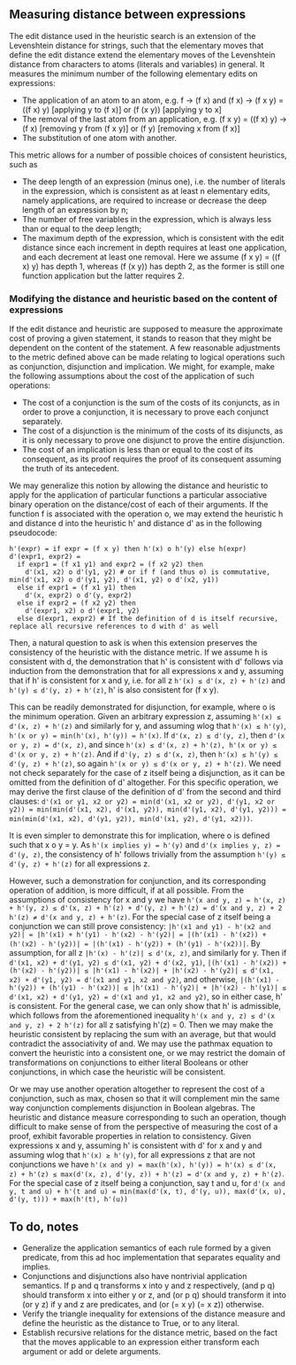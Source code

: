 ## Measuring distance between expressions

The edit distance used in the heuristic search is an extension of the Levenshtein distance for strings, such that the elementary moves that define the edit distance extend the elementary moves of the Levenshtein distance from characters to atoms (literals and variables) in general.
It measures the minimum number of the following elementary edits on expressions:
- The application of an atom to an atom, e.g. f -> (f x) and (f x) -> (f x y) = ((f x) y) [applying y to (f x)] or (f (x y)) [applying y to x]
- The removal of the last atom from an application, e.g. (f x y) = ((f x) y) -> (f x) [removing y from (f x y)] or (f y) [removing x from (f x)]
- The substitution of one atom with another.

This metric allows for a number of possible choices of consistent heuristics, such as
- The deep length of an expression (minus one), i.e. the number of literals in the expression, which is consistent as at least n elementary edits, namely applications, are required to increase or decrease the deep length of an expression by n;
- The number of free variables in the expression, which is always less than or equal to the deep length;
- The maximum depth of the expression, which is consistent with the edit distance since each increment in depth requires at least one application, and each decrement at least one removal. Here we assume (f x y) = ((f x) y) has depth 1, whereas (f (x y)) has depth 2, as the former is still one function application but the latter requires 2.

### Modifying the distance and heuristic based on the content of expressions

If the edit distance and heuristic are supposed to measure the approximate cost of proving a given statement, it stands to reason that they might be dependent on the content of the statement. A few reasonable adjustments to the metric defined above can be made relating to logical operations such as conjunction, disjunction and implication. We might, for example, make the following assumptions about the cost of the application of such operations:
- The cost of a conjunction is the sum of the costs of its conjuncts, as in order to prove a conjunction, it is necessary to prove each conjunct separately.
- The cost of a disjunction is the minimum of the costs of its disjuncts, as it is only necessary to prove one disjunct to prove the entire disjunction.
- The cost of an implication is less than or equal to the cost of its consequent, as its proof requires the proof of its consequent assuming the truth of its antecedent.

We may generalize this notion by allowing the distance and heuristic to apply for the application of particular functions a particular associative binary operation on the distance/cost of each of their arguments. If the function f is associated with the operation o, we may extend the heuristic h and distance d into the heuristic h' and distance d' as in the following pseudocode:

```
h'(expr) = if expr = (f x y) then h'(x) o h'(y) else h(expr)
d'(expr1, expr2) =
  if expr1 = (f x1 y1) and expr2 = (f x2 y2) then
    d'(x1, x2) o d'(y1, y2) # or if f (and thus o) is commutative, min(d'(x1, x2) o d'(y1, y2), d'(x1, y2) o d'(x2, y1))
  else if expr1 = (f x1 y1) then
    d'(x, expr2) o d'(y, expr2)
  else if expr2 = (f x2 y2) then
    d'(expr1, x2) o d'(expr1, y2)
  else d(expr1, expr2) # If the definition of d is itself recursive, replace all recursive references to d with d' as well
```

Then, a natural question to ask is when this extension preserves the consistency of the heuristic with the distance metric. If we assume h is consistent with d, the demonstration that h' is consistent with d' follows via induction from the demonstration that for all expressions x and y, assuming that if h' is consistent for x and y, i.e. for all z `h'(x) ≤ d'(x, z) + h'(z)` and `h'(y) ≤ d'(y, z) + h'(z)`, h' is also consistent for (f x y).

This can be readily demonstrated for disjunction, for example, where o is the minimum operation. Given an arbitrary expression z, assuming `h'(x) ≤ d'(x, z) + h'(z)` and similarly for y, and assuming wlog that `h'(x) ≤ h'(y)`, `h'(x or y) = min(h'(x), h'(y)) = h'(x)`. If `d'(x, z) ≤ d'(y, z)`, then `d'(x or y, z) = d'(x, z)`, and since `h'(x) ≤ d'(x, z) + h'(z), h'(x or y) ≤ d'(x or y, z) + h'(z)`. And if `d'(y, z) ≤ d'(x, z)`, then `h'(x) ≤ h'(y) ≤ d'(y, z) + h'(z)`, so again `h'(x or y) ≤ d'(x or y, z) + h'(z)`. 
We need not check separately for the case of z itself being a disjunction, as it can be omitted from the definition of d' altogether. For this specific operation, we may derive the first clause of the definition of d' from the second and third clauses: `d'(x1 or y1, x2 or y2) = min(d'(x1, x2 or y2), d'(y1, x2 or y2)) = min(min(d'(x1, x2), d'(x1, y2)), min(d'(y1, x2), d'(y1, y2))) = min(min(d'(x1, x2), d'(y1, y2)), min(d'(x1, y2), d'(y1, x2)))`.

It is even simpler to demonstrate this for implication, where o is defined such that x o y = y. As `h'(x implies y) = h'(y)` and `d'(x implies y, z) = d'(y, z)`, the consistency of h' follows trivially from the assumption `h'(y) ≤ d'(y, z) + h'(z)` for all expressions z.

However, such a demonstration for conjunction, and its corresponding operation of addition, is more difficult, if at all possible. From the assumptions of consistency for x and y we have `h'(x and y, z) = h'(x, z) + h'(y, z) ≤ d'(x, z) + h'(z) + d'(y, z) + h'(z) = d'(x and y, z) + 2 h'(z) ≠ d'(x and y, z) + h'(z)`. 
For the special case of z itself being a conjunction we can still prove consistency: `|h'(x1 and y1) - h'(x2 and y2)| = |h'(x1) + h'(y1) - h'(x2) - h'(y2)| = |(h'(x1) - h'(x2)) + (h'(x2) - h'(y2))| = |(h'(x1) - h'(y2)) + (h'(y1) - h'(x2))|`. 
By assumption, for all z `|h'(x) - h'(z)| ≤ d'(x, z)`, and similarly for y. Then if `d'(x1, x2) + d'(y1, y2) ≤ d'(x1, y2) + d'(x2, y1)`, `|(h'(x1) - h'(x2)) + (h'(x2) - h'(y2))| ≤ |h'(x1) - h'(x2)| + |h'(x2) - h'(y2)| ≤ d'(x1, x2) + d'(y1, y2) = d'(x1 and y1, x2 and y2)`, and otherwise, `|(h'(x1) - h'(y2)) + (h'(y1) - h'(x2))| ≤ |h'(x1) - h'(y2)| + |h'(x2) - h'(y1)| ≤ d'(x1, x2) + d'(y1, y2) = d'(x1 and y1, x2 and y2)`, so in either case, h' is consistent.
For the general case, we can only show that h' is admissible, which follows from the aforementioned inequality `h'(x and y, z) ≤ d'(x and y, z) + 2 h'(z)` for all z satisfying h'(z) = 0. Then we may make the heuristic consistent by replacing the sum with an average, but that would contradict the associativity of and. We may use the pathmax equation to convert the heuristic into a consistent one, or we may restrict the domain of transformations on conjunctions to either literal Booleans or other conjunctions, in which case the heuristic will be consistent.

Or we may use another operation altogether to represent the cost of a conjunction, such as max, chosen so that it will complement min the same way conjunction complements disjunction in Boolean algebras. The heuristic and distance measure corresponding to such an operation, though difficult to make sense of from the perspective of measuring the cost of a proof, exhibit favorable properties in relation to consistency.
Given expressions x and y, assuming h' is consistent with d' for x and y and assuming wlog that `h'(x) ≥ h'(y)`, for all expressions z that are not conjunctions we have `h'(x and y) = max(h'(x), h'(y)) = h'(x) ≤ d'(x, z) + h'(z) ≤ max(d'(x, z), d'(y, z)) + h'(z) = d'(x and y, z) + h'(z)`. 
For the special case of z itself being a conjunction, say t and u, for `d'(x and y, t and u) + h'(t and u) = min(max(d'(x, t), d'(y, u)), max(d'(x, u), d'(y, t))) + max(h'(t), h'(u))`

## To do, notes

- Generalize the application semantics of each rule formed by a given predicate, from this ad hoc implementation that separates equality and implies.
- Conjunctions and disjunctions also have nontrivial application semantics. If p and q transforms x into y and z respectively, (and p q) should transform x into either y or z, and (or p q) should transform it into (or y z) if y and z are predicates, and (or (= x y) (= x z)) otherwise.
- Verify the triangle inequality for extensions of the distance measure and define the heuristic as the distance to True, or to any literal.
- Establish recursive relations for the distance metric, based on the fact that the moves applicable to an expression either transform each argument or add or delete arguments.